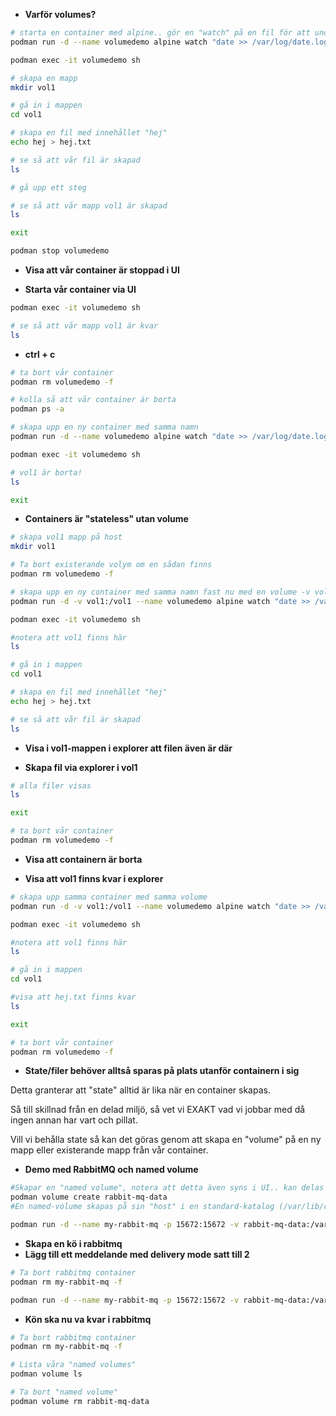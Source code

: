 * **Varför volumes?**

```bash
# starta en container med alpine.. gör en "watch" på en fil för att undvika att containern slutförs
podman run -d --name volumedemo alpine watch "date >> /var/log/date.log"
```

```bash
podman exec -it volumedemo sh
```

```sh
# skapa en mapp
mkdir vol1
```

```sh
# gå in i mappen
cd vol1
```

```sh
# skapa en fil med innehållet "hej"
echo hej > hej.txt
```

```sh
# se så att vår fil är skapad
ls
```

```sh
# gå upp ett steg
```

```sh
# se så att vår mapp vol1 är skapad
ls
```

```sh
exit
```

```bash
podman stop volumedemo
```

* **Visa att vår container är stoppad i UI**

* **Starta vår container via UI**

```bash
podman exec -it volumedemo sh
```

```sh
# se så att vår mapp vol1 är kvar
ls
```

* **ctrl + c**

```bash
# ta bort vår container
podman rm volumedemo -f
```

```bash
# kolla så att vår container är borta
podman ps -a
```

```bash
# skapa upp en ny container med samma namn
podman run -d --name volumedemo alpine watch "date >> /var/log/date.log"
```

```bash
podman exec -it volumedemo sh
```

```sh
# vol1 är borta!
ls
```

```sh
exit
```

* **Containers är "stateless" utan volume**

```bash
# skapa vol1 mapp på host
mkdir vol1
```

```bash
# Ta bort existerande volym om en sådan finns
podman rm volumedemo -f
```

```bash
# skapa upp en ny container med samma namn fast nu med en volume -v vol1:/vol1 {relative-host-path}:{container-path}
podman run -d -v vol1:/vol1 --name volumedemo alpine watch "date >> /var/log/date.log"
```

```bash
podman exec -it volumedemo sh
```

```bash
#notera att vol1 finns här
ls
```

```sh
# gå in i mappen
cd vol1
```

```sh
# skapa en fil med innehållet "hej"
echo hej > hej.txt
```

```sh
# se så att vår fil är skapad
ls
```

* **Visa i vol1-mappen i explorer att filen även är där**

* **Skapa fil via explorer i vol1**

```sh
# alla filer visas
ls
```

```sh
exit
```

```sh
# ta bort vår container
podman rm volumedemo -f
```

* **Visa att containern är borta**

* **Visa att vol1 finns kvar i explorer**

```bash
# skapa upp samma container med samma volume
podman run -d -v vol1:/vol1 --name volumedemo alpine watch "date >> /var/log/date.log"
```

```bash
podman exec -it volumedemo sh
```

```bash
#notera att vol1 finns här
ls
```

```sh
# gå in i mappen
cd vol1
```

```bash
#visa att hej.txt finns kvar
ls
```

```bash
exit
```

```sh
# ta bort vår container
podman rm volumedemo -f
```

* **State/filer behöver alltså sparas på plats utanför containern i sig**

Detta granterar att "state" alltid är lika när en container skapas. 

Så till skillnad från en delad miljö, så vet vi EXAKT vad vi jobbar med då ingen annan har vart och pillat.

Vill vi behålla state så kan det göras genom att skapa en "volume" på en ny mapp eller existerande mapp från vår container.

* **Demo med RabbitMQ och named volume**

```bash
#Skapar en "named volume", notera att detta även syns i UI.. kan delas med flera containers
podman volume create rabbit-mq-data 
#En named-volume skapas på sin "host" i en standard-katalog (/var/lib/containers/storage/volumes/rabbit-mq-data/_data kan delvis ses via \\wsl.localhost\podman-machine-default\var\lib\containers\storage ligger i volumes men har ej access dit)
```

```bash
podman run -d --name my-rabbit-mq -p 15672:15672 -v rabbit-mq-data:/var/lib/rabbitmq/mnesia --hostname my-rabbit-mq rabbitmq:3-management
```

* **Skapa en kö i rabbitmq**
* **Lägg till ett meddelande med delivery mode satt till 2**

```bash
# Ta bort rabbitmq container
podman rm my-rabbit-mq -f
```

```bash
podman run -d --name my-rabbit-mq -p 15672:15672 -v rabbit-mq-data:/var/lib/rabbitmq/mnesia --hostname my-rabbit-mq rabbitmq:3-management
```

* **Kön ska nu va kvar i rabbitmq**

```bash
# Ta bort rabbitmq container
podman rm my-rabbit-mq -f
```

```bash
# Lista våra "named volumes"
podman volume ls
```

```bash
# Ta bort "named volume"
podman volume rm rabbit-mq-data
```